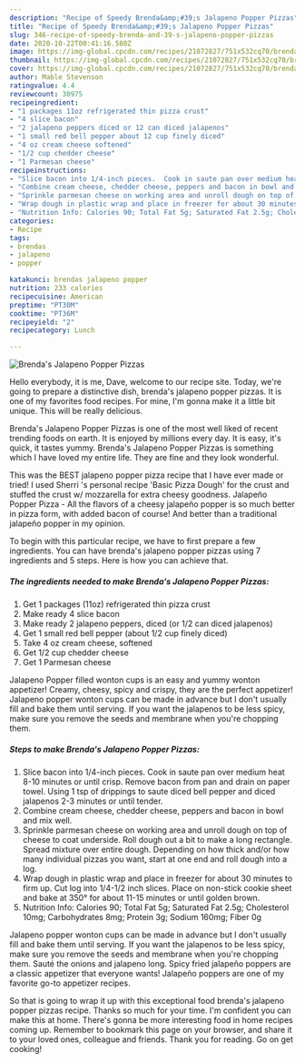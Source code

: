```yaml
---
description: "Recipe of Speedy Brenda&amp;#39;s Jalapeno Popper Pizzas"
title: "Recipe of Speedy Brenda&amp;#39;s Jalapeno Popper Pizzas"
slug: 346-recipe-of-speedy-brenda-and-39-s-jalapeno-popper-pizzas
date: 2020-10-22T00:41:16.580Z
image: https://img-global.cpcdn.com/recipes/21072827/751x532cq70/brendas-jalapeno-popper-pizzas-recipe-main-photo.jpg
thumbnail: https://img-global.cpcdn.com/recipes/21072827/751x532cq70/brendas-jalapeno-popper-pizzas-recipe-main-photo.jpg
cover: https://img-global.cpcdn.com/recipes/21072827/751x532cq70/brendas-jalapeno-popper-pizzas-recipe-main-photo.jpg
author: Mable Stevenson
ratingvalue: 4.4
reviewcount: 30975
recipeingredient:
- "1 packages 11oz refrigerated thin pizza crust"
- "4 slice bacon"
- "2 jalapeno peppers diced or 12 can diced jalapenos"
- "1 small red bell pepper about 12 cup finely diced"
- "4 oz cream cheese softened"
- "1/2 cup chedder cheese"
- "1 Parmesan cheese"
recipeinstructions:
- "Slice bacon into 1/4-inch pieces.  Cook in saute pan over medium heat 8-10 minutes or until crisp.  Remove bacon from pan and drain on paper towel.  Using 1 tsp of drippings to saute diced bell pepper and diced jalapenos 2-3 minutes or until tender."
- "Combine cream cheese, chedder cheese, peppers and bacon in bowl and mix well."
- "Sprinkle parmesan cheese on working area and unroll dough on top of cheese to coat underside.  Roll dough out a bit to make a long rectangle. Spread mixture over entire dough. Depending on how thick and/or how many individual pizzas you want, start at one end and roll dough into a log."
- "Wrap dough in plastic wrap and place in freezer for about 30 minutes to firm up.  Cut log into 1/4-1/2 inch slices. Place on non-stick cookie sheet and bake at 350° for about 11-15 minutes or until golden brown."
- "Nutrition Info: Calories 90; Total Fat 5g; Saturated Fat 2.5g; Cholesterol 10mg; Carbohydrates 8mg; Protein 3g; Sodium 160mg; Fiber 0g"
categories:
- Recipe
tags:
- brendas
- jalapeno
- popper

katakunci: brendas jalapeno popper 
nutrition: 233 calories
recipecuisine: American
preptime: "PT30M"
cooktime: "PT36M"
recipeyield: "2"
recipecategory: Lunch

---
```



![Brenda&#39;s Jalapeno Popper Pizzas](https://img-global.cpcdn.com/recipes/21072827/751x532cq70/brendas-jalapeno-popper-pizzas-recipe-main-photo.jpg)

Hello everybody, it is me, Dave, welcome to our recipe site. Today, we're going to prepare a distinctive dish, brenda&#39;s jalapeno popper pizzas. It is one of my favorites food recipes. For mine, I'm gonna make it a little bit unique. This will be really delicious.

Brenda&#39;s Jalapeno Popper Pizzas is one of the most well liked of recent trending foods on earth. It is enjoyed by millions every day. It is easy, it's quick, it tastes yummy. Brenda&#39;s Jalapeno Popper Pizzas is something which I have loved my entire life. They are fine and they look wonderful.

This was the BEST jalapeno popper pizza recipe that I have ever made or tried! I used Sherri &#39;s personal recipe &#39;Basic Pizza Dough&#39; for the crust and stuffed the crust w/ mozzarella for extra cheesy goodness. Jalapeño Popper Pizza - All the flavors of a cheesy jalapeño popper is so much better in pizza form, with added bacon of course! And better than a traditional jalapeño popper in my opinion.


To begin with this particular recipe, we have to first prepare a few ingredients. You can have brenda&#39;s jalapeno popper pizzas using 7 ingredients and 5 steps. Here is how you can achieve that.

<!--inarticleads1-->

##### The ingredients needed to make Brenda&#39;s Jalapeno Popper Pizzas:

1. Get 1 packages (11oz) refrigerated thin pizza crust
1. Make ready 4 slice bacon
1. Make ready 2 jalapeno peppers, diced (or 1/2 can diced jalapenos)
1. Get 1 small red bell pepper (about 1/2 cup finely diced)
1. Take 4 oz cream cheese, softened
1. Get 1/2 cup chedder cheese
1. Get 1 Parmesan cheese


Jalapeno Popper filled wonton cups is an easy and yummy wonton appetizer! Creamy, cheesy, spicy and crispy, they are the perfect appetizer! Jalapeno popper wonton cups can be made in advance but I don&#39;t usually fill and bake them until serving. If you want the jalapenos to be less spicy, make sure you remove the seeds and membrane when you&#39;re chopping them. 

<!--inarticleads2-->

##### Steps to make Brenda&#39;s Jalapeno Popper Pizzas:

1. Slice bacon into 1/4-inch pieces.  Cook in saute pan over medium heat 8-10 minutes or until crisp.  Remove bacon from pan and drain on paper towel.  Using 1 tsp of drippings to saute diced bell pepper and diced jalapenos 2-3 minutes or until tender.
1. Combine cream cheese, chedder cheese, peppers and bacon in bowl and mix well.
1. Sprinkle parmesan cheese on working area and unroll dough on top of cheese to coat underside.  Roll dough out a bit to make a long rectangle. Spread mixture over entire dough. Depending on how thick and/or how many individual pizzas you want, start at one end and roll dough into a log.
1. Wrap dough in plastic wrap and place in freezer for about 30 minutes to firm up.  Cut log into 1/4-1/2 inch slices. Place on non-stick cookie sheet and bake at 350° for about 11-15 minutes or until golden brown.
1. Nutrition Info: Calories 90; Total Fat 5g; Saturated Fat 2.5g; Cholesterol 10mg; Carbohydrates 8mg; Protein 3g; Sodium 160mg; Fiber 0g


Jalapeno popper wonton cups can be made in advance but I don&#39;t usually fill and bake them until serving. If you want the jalapenos to be less spicy, make sure you remove the seeds and membrane when you&#39;re chopping them. Sauté the onions and jalapeno long. Spicy fried jalapeño poppers are a classic appetizer that everyone wants! Jalapeño poppers are one of my favorite go-to appetizer recipes. 

So that is going to wrap it up with this exceptional food brenda&#39;s jalapeno popper pizzas recipe. Thanks so much for your time. I'm confident you can make this at home. There's gonna be more interesting food in home recipes coming up. Remember to bookmark this page on your browser, and share it to your loved ones, colleague and friends. Thank you for reading. Go on get cooking!
